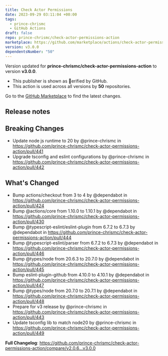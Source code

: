 ```yaml
---
title: Check Actor Permissions
date: 2023-09-29 03:11:04 +00:00
tags:
  - prince-chrismc
  - GitHub Actions
draft: false
repo: prince-chrismc/check-actor-permissions-action
marketplace: https://github.com/marketplace/actions/check-actor-permissions
version: v3.0.0
dependentsNumber: "50"
---
```



Version updated for **prince-chrismc/check-actor-permissions-action** to version **v3.0.0**.
- This publisher is shown as erified by GitHub.
- This action is used across all versions by **50** repositories.

Go to the [GitHub Marketplace](https://github.com/marketplace/actions/check-actor-permissions) to find the latest changes.

## Release notes

## Breaking Changes
* Update node js runtime to 20 by @prince-chrismc in https://github.com/prince-chrismc/check-actor-permissions-action/pull/441
* Upgrade tsconfig and eslint configurations by @prince-chrismc in https://github.com/prince-chrismc/check-actor-permissions-action/pull/442

## What's Changed
* Bump actions/checkout from 3 to 4 by @dependabot in https://github.com/prince-chrismc/check-actor-permissions-action/pull/424
* Bump @actions/core from 1.10.0 to 1.10.1 by @dependabot in https://github.com/prince-chrismc/check-actor-permissions-action/pull/430
* Bump @typescript-eslint/eslint-plugin from 6.7.2 to 6.7.3 by @dependabot in https://github.com/prince-chrismc/check-actor-permissions-action/pull/444
* Bump @typescript-eslint/parser from 6.7.2 to 6.7.3 by @dependabot in https://github.com/prince-chrismc/check-actor-permissions-action/pull/446
* Bump @types/node from 20.6.3 to 20.7.0 by @dependabot in https://github.com/prince-chrismc/check-actor-permissions-action/pull/445
* Bump eslint-plugin-github from 4.10.0 to 4.10.1 by @dependabot in https://github.com/prince-chrismc/check-actor-permissions-action/pull/447
* Bump @types/node from 20.7.0 to 20.7.1 by @dependabot in https://github.com/prince-chrismc/check-actor-permissions-action/pull/448
* Prepare for v3 release by @prince-chrismc in https://github.com/prince-chrismc/check-actor-permissions-action/pull/443
* Update tsconfig lib to match node20 by @prince-chrismc in https://github.com/prince-chrismc/check-actor-permissions-action/pull/449


**Full Changelog**: https://github.com/prince-chrismc/check-actor-permissions-action/compare/v2.0.6...v3.0.0

